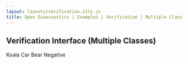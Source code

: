 ```yaml
---
layout: layouts/verification.11ty.js
title: Open Ecoacoustics | Examples | Verification | Multiple Class
---
```


<h2 class="grid-title">Verification Interface (Multiple Classes)</h2>

<oe-verification-grid id="verification-grid" grid-size="5">
  <template>
    <oe-axes>
      <oe-indicator>
        <oe-spectrogram id="spectrogram" color-map="audacity"></oe-spectrogram>
      </oe-indicator>
    </oe-axes>
    <oe-media-controls for="spectrogram"></oe-media-controls>
    <oe-info-card></oe-info-card>
  </template>

<oe-decision value="true" tag="koala" shortcut="H">Koala</oe-decision>
<oe-decision value="true" tag="car" shortcut="J">Car</oe-decision>
<oe-decision value="true" tag="bear" shortcut="J">Bear</oe-decision>
<oe-decision value="false" tag="*" shortcut="L">Negative</oe-decision>

  <oe-data-source slot="data-source" for="verification-grid" src="/public/grid-items.json" local>
  </oe-data-source>
</oe-verification-grid>
